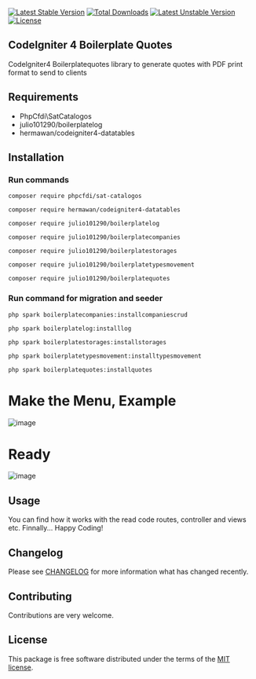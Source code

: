 [![Latest Stable Version](https://poser.okvpn.org/julio101290/boilerplatequotes/v/stable)](https://packagist.org/packages/julio101290/boilerplatequotes) [![Total Downloads](https://poser.okvpn.org/julio101290/boilerplatequotes/downloads)](https://packagist.org/packages/julio101290/boilerplatequotes) [![Latest Unstable Version](https://poser.okvpn.org/julio101290/boilerplatequotes/v/unstable)](https://packagist.org/packages/julio101290/boilerplatequotes) [![License](https://poser.okvpn.org/julio101290/boilerplatequotes/license)](https://packagist.org/packages/julio101290/boilerplatequotes)

## CodeIgniter 4 Boilerplate Quotes
CodeIgniter4 Boilerplatequotes library to generate quotes with PDF print format to send to clients


## Requirements
* PhpCfdi\SatCatalogos
* julio101290/boilerplatelog
* hermawan/codeigniter4-datatables

## Installation

### Run commands
	
 	composer require phpcfdi/sat-catalogos

   	composer require hermawan/codeigniter4-datatables

    composer require julio101290/boilerplatelog

	composer require julio101290/boilerplatecompanies

  	composer require julio101290/boilerplatestorages

	composer require julio101290/boilerplatetypesmovement

	composer require julio101290/boilerplatequotes


### Run command for migration and seeder

	php spark boilerplatecompanies:installcompaniescrud

 	php spark boilerplatelog:installlog

  	php spark boilerplatestorages:installstorages

	php spark boilerplatetypesmovement:installtypesmovement

	php spark boilerplatequotes:installquotes
	

# Make the Menu, Example

![image](https://github.com/user-attachments/assets/e4a13d86-c714-4237-b29e-adb5616b7283)



# Ready

![image](https://github.com/user-attachments/assets/34038a0e-533b-466e-bd4d-21ee439dad05)



Usage
-----
You can find how it works with the read code routes, controller and views etc. Finnally... Happy Coding!

Changelog
--------
Please see [CHANGELOG](CHANGELOG.md) for more information what has changed recently.

Contributing
------------
Contributions are very welcome.

License
-------

This package is free software distributed under the terms of the [MIT license](LICENSE.md).
